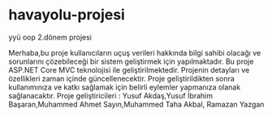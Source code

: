 # havayolu-projesi
 yyü oop 2.dönem projesi
 
Merhaba,bu proje kullanıcıların uçuş verileri hakkında bilgi sahibi olacağı ve sorunlarını çözebileceği bir sistem geliştirmek için yapılmaktadır. Bu proje ASP.NET Core MVC teknolojisi ile geliştirilmektedir. Projenin detayları ve özellikleri zaman içinde güncellenecektir.
Proje geliştirildikten sonra kullanımınıza ve katkı sağlamak için belirli eylemler yapmanıza olanak sağlanacaktır.
Proje geliştiricileri : Yusuf Akdaş,Yusuf İbrahim Başaran,Muhammed Ahmet Sayın,Muhammed Taha Akbal, Ramazan Yazgan
